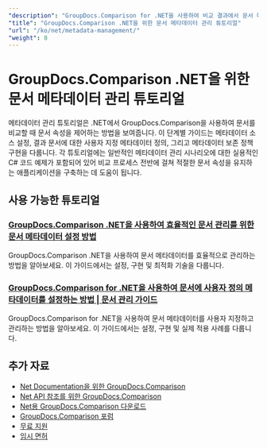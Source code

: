 ```yaml
---
"description": "GroupDocs.Comparison for .NET을 사용하여 비교 결과에서 문서 메타데이터, 속성 및 메타데이터 구성을 사용하는 방법을 알아보세요."
"title": "GroupDocs.Comparison .NET을 위한 문서 메타데이터 관리 튜토리얼"
"url": "/ko/net/metadata-management/"
"weight": 8
---
```


# GroupDocs.Comparison .NET을 위한 문서 메타데이터 관리 튜토리얼

메타데이터 관리 튜토리얼은 .NET에서 GroupDocs.Comparison을 사용하여 문서를 비교할 때 문서 속성을 제어하는 방법을 보여줍니다. 이 단계별 가이드는 메타데이터 소스 설정, 결과 문서에 대한 사용자 지정 메타데이터 정의, 그리고 메타데이터 보존 정책 구현을 다룹니다. 각 튜토리얼에는 일반적인 메타데이터 관리 시나리오에 대한 실용적인 C# 코드 예제가 포함되어 있어 비교 프로세스 전반에 걸쳐 적절한 문서 속성을 유지하는 애플리케이션을 구축하는 데 도움이 됩니다.

## 사용 가능한 튜토리얼

### [GroupDocs.Comparison .NET을 사용하여 효율적인 문서 관리를 위한 문서 메타데이터 설정 방법](./guide-groupdocs-comparison-net-metadata-setting/)
GroupDocs.Comparison .NET을 사용하여 문서 메타데이터를 효율적으로 관리하는 방법을 알아보세요. 이 가이드에서는 설정, 구현 및 최적화 기술을 다룹니다.

### [GroupDocs.Comparison for .NET을 사용하여 문서에 사용자 정의 메타데이터를 설정하는 방법 | 문서 관리 가이드](./set-user-defined-metadata-groupdocs-comparison-net/)
GroupDocs.Comparison for .NET을 사용하여 문서 메타데이터를 사용자 지정하고 관리하는 방법을 알아보세요. 이 가이드에서는 설정, 구현 및 실제 적용 사례를 다룹니다.

## 추가 자료

- [Net Documentation을 위한 GroupDocs.Comparison](https://docs.groupdocs.com/comparison/net/)
- [Net API 참조를 위한 GroupDocs.Comparison](https://reference.groupdocs.com/comparison/net/)
- [Net용 GroupDocs.Comparison 다운로드](https://releases.groupdocs.com/comparison/net/)
- [GroupDocs.Comparison 포럼](https://forum.groupdocs.com/c/comparison)
- [무료 지원](https://forum.groupdocs.com/)
- [임시 면허](https://purchase.groupdocs.com/temporary-license/)